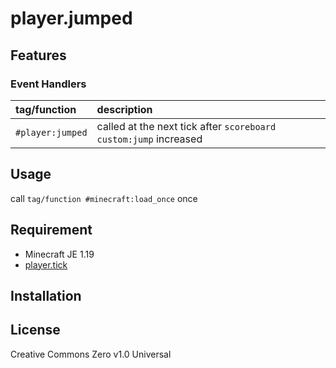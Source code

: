 player.jumped
==

## Features

### Event Handlers

|tag/function|description|
|:--|:--|
|`#player:jumped`|called at the next tick after `scoreboard custom:jump` increased|

## Usage

call `tag/function #minecraft:load_once` once

## Requirement

- Minecraft JE 1.19
- [player.tick](https://github.com/a-happin/player-datapacks/tree/master/10.player.tick)

## Installation

## License
Creative Commons Zero v1.0 Universal
